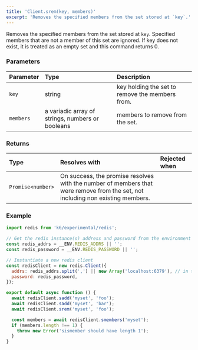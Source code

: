 ```yaml
---
title: 'Client.srem(key, members)'
excerpt: 'Removes the specified members from the set stored at `key`.'
---
```


Removes the specified members from the set stored at `key`. Specified members that are not a member of this set are ignored. If key does not exist, it is treated as an empty set and this command returns 0.

### Parameters

| Parameter | Type   | Description                                     |
| :-------- | :----- | :---------------------------------------------- |
| `key`     | string | key holding the set to remove the members from. |
| `members` | a variadic array of strings, numbers or booleans  | members to remove from the set.                 |


### Returns

| Type              | Resolves with                                                                                                                             | Rejected when |
| :---------------- | :------------------------------------------------------------------------------------------------------------------------------------- | :------- |
| `Promise<number>` | On success, the promise resolves with the number of members that were remove from the set, not including non existing members. |          |

### Example

<CodeGroup labels={[]}>

```javascript
import redis from 'k6/experimental/redis';

// Get the redis instance(s) address and password from the environment
const redis_addrs = __ENV.REDIS_ADDRS || '';
const redis_password = __ENV.REDIS_PASSWORD || '';

// Instantiate a new redis client
const redisClient = new redis.Client({
  addrs: redis_addrs.split(',') || new Array('localhost:6379'), // in the form of 'host:port', separated by commas
  password: redis_password,
});

export default async function () {
  await redisClient.sadd('myset', 'foo');
  await redisClient.sadd('myset', 'bar');
  await redisClient.srem('myset', 'foo');

  const members = await redisClient.smembers('myset');
  if (members.length !== 1) {
    throw new Error('sismember should have length 1');
  }
}
```

</CodeGroup>